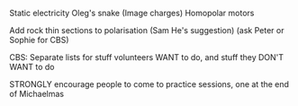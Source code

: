 Static electricity 
Oleg's snake (Image charges)
Homopolar motors

Add rock thin sections to polarisation (Sam He's suggestion)
(ask Peter or Sophie for CBS)


CBS: Separate lists for stuff volunteers WANT to do, and stuff they DON'T WANT to do

STRONGLY encourage people to come to practice sessions, one at the end of Michaelmas


                                     
